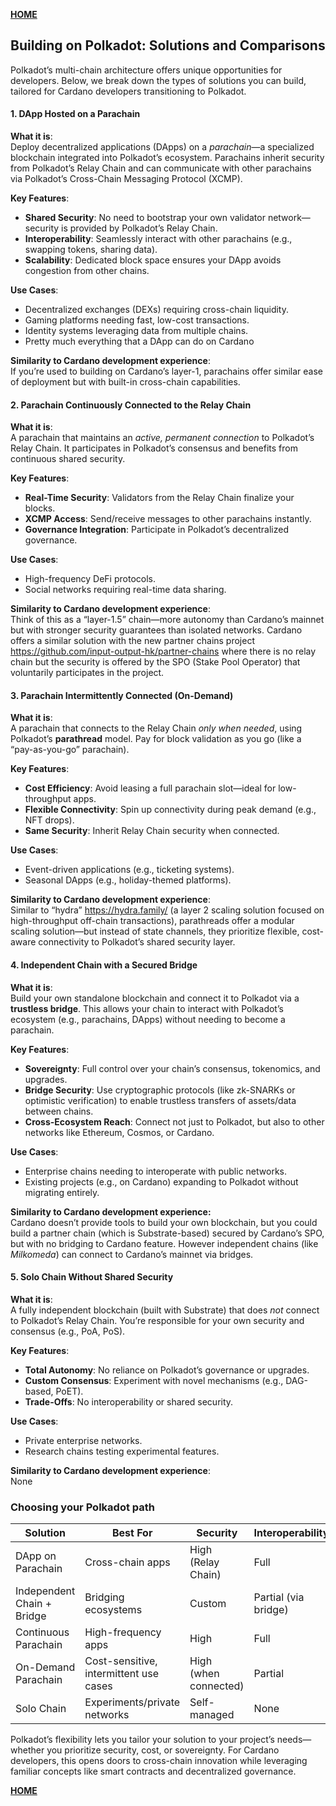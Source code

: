 **[HOME](../README.md)**

## Building on Polkadot: Solutions and Comparisons

Polkadot’s multi-chain architecture offers unique opportunities for developers. Below, we break down the types of solutions you can build, tailored for Cardano developers transitioning to Polkadot.

#### **1\. DApp Hosted on a Parachain**

**What it is**:  
Deploy decentralized applications (DApps) on a _parachain_—a specialized blockchain integrated into Polkadot’s ecosystem. Parachains inherit security from Polkadot’s Relay Chain and can communicate with other parachains via Polkadot’s Cross-Chain Messaging Protocol (XCMP).

**Key Features**:

- **Shared Security**: No need to bootstrap your own validator network—security is provided by Polkadot’s Relay Chain.
- **Interoperability**: Seamlessly interact with other parachains (e.g., swapping tokens, sharing data).
- **Scalability**: Dedicated block space ensures your DApp avoids congestion from other chains.

**Use Cases**:

- Decentralized exchanges (DEXs) requiring cross-chain liquidity.
- Gaming platforms needing fast, low-cost transactions.
- Identity systems leveraging data from multiple chains.
- Pretty much everything that a DApp can do on Cardano

**Similarity to Cardano development experience**:  
If you’re used to building on Cardano’s layer-1, parachains offer similar ease of deployment but with built-in cross-chain capabilities.

#### **2\. Parachain Continuously Connected to the Relay Chain**

**What it is**:  
A parachain that maintains an _active, permanent connection_ to Polkadot’s Relay Chain. It participates in Polkadot’s consensus and benefits from continuous shared security.

**Key Features**:

- **Real-Time Security**: Validators from the Relay Chain finalize your blocks.
- **XCMP Access**: Send/receive messages to other parachains instantly.
- **Governance Integration**: Participate in Polkadot’s decentralized governance.

**Use Cases**:

- High-frequency DeFi protocols.
- Social networks requiring real-time data sharing.

**Similarity to Cardano development experience**:  
Think of this as a “layer-1.5” chain—more autonomy than Cardano’s mainnet but with stronger security guarantees than isolated networks. Cardano offers a similar solution with the new partner chains project <https://github.com/input-output-hk/partner-chains> where there is no relay chain but the security is offered by the SPO (Stake Pool Operator) that voluntarily participates in the project.

#### **3\. Parachain Intermittently Connected (On-Demand)**

**What it is**:  
A parachain that connects to the Relay Chain _only when needed_, using Polkadot’s **parathread** model. Pay for block validation as you go (like a “pay-as-you-go” parachain).

**Key Features**:

- **Cost Efficiency**: Avoid leasing a full parachain slot—ideal for low-throughput apps.
- **Flexible Connectivity**: Spin up connectivity during peak demand (e.g., NFT drops).
- **Same Security**: Inherit Relay Chain security when connected.

**Use Cases**:

- Event-driven applications (e.g., ticketing systems).
- Seasonal DApps (e.g., holiday-themed platforms).

**Similarity to Cardano development experience**:  
Similar to “hydra” <https://hydra.family/> (a layer 2 scaling solution focused on high-throughput off-chain transactions), parathreads offer a modular scaling solution—but instead of state channels, they prioritize flexible, cost-aware connectivity to Polkadot’s shared security layer.

#### **4.** **Independent Chain with a Secured Bridge**

**What it is**:  
Build your own standalone blockchain and connect it to Polkadot via a **trustless bridge**. This allows your chain to interact with Polkadot’s ecosystem (e.g., parachains, DApps) without needing to become a parachain.

**Key Features**:

- **Sovereignty**: Full control over your chain’s consensus, tokenomics, and upgrades.
- **Bridge Security**: Use cryptographic protocols (like zk-SNARKs or optimistic verification) to enable trustless transfers of assets/data between chains.
- **Cross-Ecosystem Reach**: Connect not just to Polkadot, but also to other networks like Ethereum, Cosmos, or Cardano.

**Use Cases**:

- Enterprise chains needing to interoperate with public networks.
- Existing projects (e.g., on Cardano) expanding to Polkadot without migrating entirely.

**Similarity to Cardano development experience:**  
Cardano doesn’t provide tools to build your own blockchain, but you could build a partner chain (which is Substrate-based) secured by Cardano’s SPO, but with no bridging to Cardano feature. However independent chains (like _Milkomeda_) can connect to Cardano’s mainnet via bridges.

#### **5\. Solo Chain Without Shared Security**

**What it is**:  
A fully independent blockchain (built with Substrate) that does _not_ connect to Polkadot’s Relay Chain. You’re responsible for your own security and consensus (e.g., PoA, PoS).

**Key Features**:

- **Total Autonomy**: No reliance on Polkadot’s governance or upgrades.
- **Custom Consensus**: Experiment with novel mechanisms (e.g., DAG-based, PoET).
- **Trade-Offs**: No interoperability or shared security.

**Use Cases**:

- Private enterprise networks.
- Research chains testing experimental features.

**Similarity to Cardano development experience**:  
None

### **Choosing your Polkadot path**

| **Solution** | **Best For** | **Security** | **Interoperability** |
| --- | --- | --- | --- |
| DApp on Parachain | Cross-chain apps | High (Relay Chain) | Full |
| Independent Chain + Bridge | Bridging ecosystems | Custom | Partial (via bridge) |
| Continuous Parachain | High-frequency apps | High | Full |
| On-Demand Parachain | Cost-sensitive, intermittent use cases | High (when connected) | Partial |
| Solo Chain | Experiments/private networks | Self-managed | None |

Polkadot’s flexibility lets you tailor your solution to your project’s needs—whether you prioritize security, cost, or sovereignty. For Cardano developers, this opens doors to cross-chain innovation while leveraging familiar concepts like smart contracts and decentralized governance.

**[HOME](../README.md)**